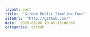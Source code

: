 ```yaml
---
layout: post
title:  "GitHub Public Timeline Feed"
siteUrl:  "http://github.com/"
date:  2025-03-06 10:45:16+00:00
categories: github
---
```


